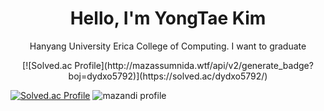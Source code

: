 <div align="center">
  <h1>Hello, I'm YongTae Kim</h1>
  <p>Hanyang University Erica College of Computing. I want to graduate</p>
</div>
<p align="center">
  [![Solved.ac Profile](http://mazassumnida.wtf/api/v2/generate_badge?boj=dydxo5792)](https://solved.ac/dydxo5792/)
</p>

[![Solved.ac Profile](http://mazassumnida.wtf/api/v2/generate_badge?boj=dydxo5792)](https://solved.ac/dydxo5792/)
![mazandi profile](http://mazandi.herokuapp.com/api?handle=dydxo5792&theme=dark)


<!--
<div>
  <h2>Skills</h2>
  <h4>Platforms & Languages</h4>

  <h4>Tools</h4>

  <h2>Contacts</h2>
</div>


**leo891204/leo891204** is a ✨ _special_ ✨ repository because its `README.md` (this file) appears on your GitHub profile.
git
Here are some ideas to get you started:

- 🔭 I’m currently working on ...
- 🌱 I’m currently learning ...
- 👯 I’m looking to collaborate on ...
- 🤔 I’m looking for help with ...
- 💬 Ask me about ...
- 📫 How to reach me: ...
- 😄 Pronouns: ...
- ⚡ Fun fact: ...
-->
